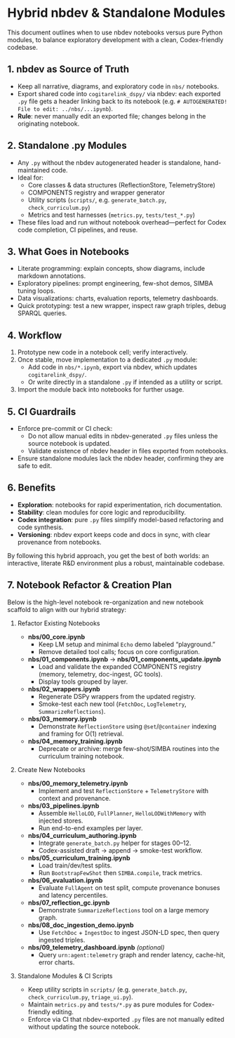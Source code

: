 <!---
  Hybrid nbdev + Code Module Strategy
-->
# Hybrid nbdev & Standalone Modules

This document outlines when to use nbdev notebooks versus pure Python modules, to balance exploratory development with a clean, Codex-friendly codebase.

## 1. nbdev as Source of Truth
- Keep all narrative, diagrams, and exploratory code in `nbs/` notebooks.
- Export shared code into `cogitarelink_dspy/` via nbdev: each exported `.py` file gets a header linking back to its notebook (e.g. `# AUTOGENERATED! File to edit: ../nbs/...ipynb`).
- **Rule**: never manually edit an exported file; changes belong in the originating notebook.

## 2. Standalone .py Modules
- Any `.py` without the nbdev autogenerated header is standalone, hand-maintained code.
- Ideal for:
  - Core classes & data structures (ReflectionStore, TelemetryStore)
  - COMPONENTS registry and wrapper generator
  - Utility scripts (`scripts/`, e.g. `generate_batch.py`, `check_curriculum.py`)
  - Metrics and test harnesses (`metrics.py`, `tests/test_*.py`)
- These files load and run without notebook overhead—perfect for Codex code completion, CI pipelines, and reuse.

## 3. What Goes in Notebooks
- Literate programming: explain concepts, show diagrams, include markdown annotations.
- Exploratory pipelines: prompt engineering, few-shot demos, SIMBA tuning loops.
- Data visualizations: charts, evaluation reports, telemetry dashboards.
- Quick prototyping: test a new wrapper, inspect raw graph triples, debug SPARQL queries.

## 4. Workflow
1. Prototype new code in a notebook cell; verify interactively.
2. Once stable, move implementation to a dedicated `.py` module:
   - Add code in `nbs/*.ipynb`, export via nbdev, which updates `cogitarelink_dspy/`.
   - Or write directly in a standalone `.py` if intended as a utility or script.
3. Import the module back into notebooks for further usage.

## 5. CI Guardrails
- Enforce pre-commit or CI check:
  - Do not allow manual edits in nbdev-generated `.py` files unless the source notebook is updated.
  - Validate existence of nbdev header in files exported from notebooks.
- Ensure standalone modules lack the nbdev header, confirming they are safe to edit.

## 6. Benefits
- **Exploration**: notebooks for rapid experimentation, rich documentation.
- **Stability**: clean modules for core logic and reproducibility.
- **Codex integration**: pure `.py` files simplify model-based refactoring and code synthesis.
- **Versioning**: nbdev export keeps code and docs in sync, with clear provenance from notebooks.

By following this hybrid approach, you get the best of both worlds: an interactive, literate R&D environment plus a robust, maintainable codebase.

## 7. Notebook Refactor & Creation Plan
Below is the high-level notebook re-organization and new notebook scaffold to align with our hybrid strategy:

1. Refactor Existing Notebooks
   - **nbs/00_core.ipynb**
     * Keep LM setup and minimal `Echo` demo labeled “playground.”
     * Remove detailed tool calls; focus on core configuration.
   - **nbs/01_components.ipynb** → **nbs/01_components_update.ipynb**
     * Load and validate the expanded COMPONENTS registry (memory, telemetry, doc-ingest, GC tools).
     * Display tools grouped by layer.
   - **nbs/02_wrappers.ipynb**
     * Regenerate DSPy wrappers from the updated registry.
     * Smoke-test each new tool (`FetchDoc`, `LogTelemetry`, `SummarizeReflections`).
   - **nbs/03_memory.ipynb**
     * Demonstrate `ReflectionStore` using `@set`/`@container` indexing and framing for O(1) retrieval.
   - **nbs/04_memory_training.ipynb**
     * Deprecate or archive: merge few-shot/SIMBA routines into the curriculum training notebook.

2. Create New Notebooks
   - **nbs/00_memory_telemetry.ipynb**
     * Implement and test `ReflectionStore` + `TelemetryStore` with context and provenance.
   - **nbs/03_pipelines.ipynb**
     * Assemble `HelloLOD`, `FullPlanner`, `HelloLODWithMemory` with injected stores.
     * Run end-to-end examples per layer.
   - **nbs/04_curriculum_authoring.ipynb**
     * Integrate `generate_batch.py` helper for stages 00–12.
     * Codex-assisted draft → append → smoke-test workflow.
   - **nbs/05_curriculum_training.ipynb**
     * Load train/dev/test splits.
     * Run `BootstrapFewShot` then `SIMBA.compile`, track metrics.
   - **nbs/06_evaluation.ipynb**
     * Evaluate `FullAgent` on test split, compute provenance bonuses and latency percentiles.
   - **nbs/07_reflection_gc.ipynb**
     * Demonstrate `SummarizeReflections` tool on a large memory graph.
   - **nbs/08_doc_ingestion_demo.ipynb**
     * Use `FetchDoc` + `IngestDoc` to ingest JSON-LD spec, then query ingested triples.
   - **nbs/09_telemetry_dashboard.ipynb** *(optional)*
     * Query `urn:agent:telemetry` graph and render latency, cache-hit, error charts.

3. Standalone Modules & CI Scripts
   - Keep utility scripts in `scripts/` (e.g. `generate_batch.py`, `check_curriculum.py`, `triage_ui.py`).
   - Maintain `metrics.py` and `tests/*.py` as pure modules for Codex-friendly editing.
   - Enforce via CI that nbdev-exported `.py` files are not manually edited without updating the source notebook.